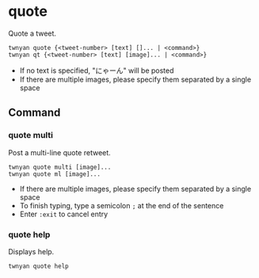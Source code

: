 # quote

Quote a tweet.

```
twnyan quote {<tweet-number> [text] []... | <command>}
twnyan qt {<tweet-number> [text] [image]... | <command>}
```

- If no text is specified, "にゃーん" will be posted
- If there are multiple images, please specify them separated by a single space

## Command

### quote multi

Post a multi-line quote retweet.

```
twnyan quote multi [image]...
twnyan quote ml [image]...
```

- If there are multiple images, please specify them separated by a single space
- To finish typing, type a semicolon `;` at the end of the sentence
- Enter `:exit` to cancel entry

### quote help

Displays help.

```
twnyan quote help
```
